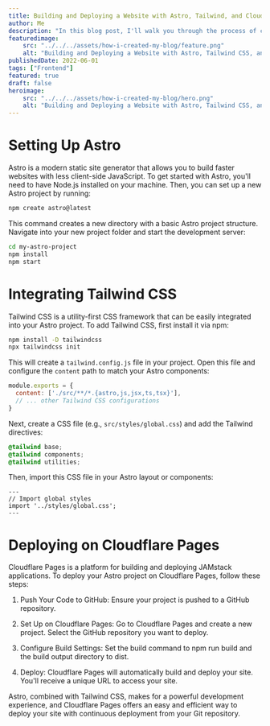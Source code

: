 ```yaml
---
title: Building and Deploying a Website with Astro, Tailwind, and Cloudflare Pages
author: Me
description: "In this blog post, I'll walk you through the process of creating a blog using Astro, styling it with Tailwind CSS, and deploying it on Cloudflare Pages. This combination offers a fast, modern, and efficient way to build and deploy web applications."
featuredimage:
    src: "../../../assets/how-i-created-my-blog/feature.png"
    alt: "Building and Deploying a Website with Astro, Tailwind CSS, and Cloudflare Pages"
publishedDate: 2022-06-01
tags: ["Frontend"]
featured: true
draft: false
heroimage:
    src: "../../../assets/how-i-created-my-blog/hero.png"
    alt: "Building and Deploying a Website with Astro, Tailwind CSS, and Cloudflare Pages"
---
```


# Setting Up Astro

Astro is a modern static site generator that allows you to build faster websites with less client-side JavaScript. To get started with Astro, you'll need to have Node.js installed on your machine. Then, you can set up a new Astro project by running:

```bash
npm create astro@latest
```

This command creates a new directory with a basic Astro project structure. Navigate into your new project folder and start the development server:

```bash
cd my-astro-project
npm install
npm start
```

# Integrating Tailwind CSS
Tailwind CSS is a utility-first CSS framework that can be easily integrated into your Astro project. To add Tailwind CSS, first install it via npm:

```bash
npm install -D tailwindcss
npx tailwindcss init
```

This will create a `tailwind.config.js` file in your project. Open this file and configure the `content` path to match your Astro components:

```javascript
module.exports = {
  content: ['./src/**/*.{astro,js,jsx,ts,tsx}'],
  // ... other Tailwind CSS configurations
}
```

Next, create a CSS file (e.g., `src/styles/global.css`) and add the Tailwind directives:

```css
@tailwind base;
@tailwind components;
@tailwind utilities;
```

Then, import this CSS file in your Astro layout or components:

```astro
---
// Import global styles
import '../styles/global.css';
---
```

# Deploying on Cloudflare Pages

Cloudflare Pages is a platform for building and deploying JAMstack applications. To deploy your Astro project on Cloudflare Pages, follow these steps:

1. Push Your Code to GitHub: Ensure your project is pushed to a GitHub repository.

1. Set Up on Cloudflare Pages: Go to Cloudflare Pages and create a new project. Select the GitHub repository you want to deploy.

1. Configure Build Settings: Set the build command to npm run build and the build output directory to dist.

1. Deploy: Cloudflare Pages will automatically build and deploy your site. You'll receive a unique URL to access your site.

Astro, combined with Tailwind CSS, makes for a powerful development experience, and Cloudflare Pages offers an easy and efficient way to deploy your site with continuous deployment from your Git repository.